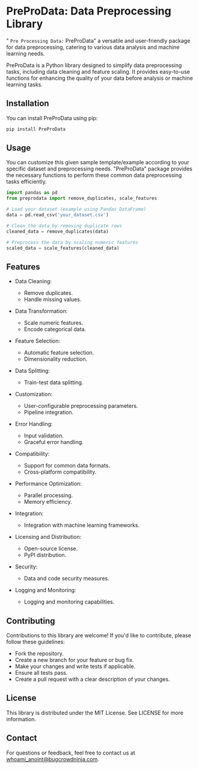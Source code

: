# PreProData: Data Preprocessing Library


 " `Pre Processing Data:` PreProData" a versatile and user-friendly package for data preprocessing, catering to various data analysis and machine learning needs.

PreProData is a Python library designed to simplify data preprocessing tasks, including data cleaning and feature scaling. It provides easy-to-use functions for enhancing the quality of your data before analysis or machine learning tasks.

## Installation

You can install PreProData using pip:

```bash
pip install PreProData
```

## Usage
You can customize this given sample template/example according to your specific dataset and preprocessing needs. "PreProData" package provides the necessary functions to perform these common data preprocessing tasks efficiently.

```python
import pandas as pd
from preprodata import remove_duplicates, scale_features

# Load your dataset (example using Pandas DataFrame)
data = pd.read_csv('your_dataset.csv')

# Clean the data by removing duplicate rows
cleaned_data = remove_duplicates(data)

# Preprocess the data by scaling numeric features
scaled_data = scale_features(cleaned_data)

```

## Features
- Data Cleaning:
    - Remove duplicates.
    - Handle missing values.

- Data Transformation:
    - Scale numeric features.
    - Encode categorical data.

- Feature Selection:
    - Automatic feature selection.
    - Dimensionality reduction.

- Data Splitting:
    - Train-test data splitting.

- Customization:
    - User-configurable preprocessing parameters.
    - Pipeline integration.

- Error Handling:
    - Input validation.
    - Graceful error handling.

- Compatibility:
    - Support for common data formats.
    - Cross-platform compatibility.

- Performance Optimization:
    - Parallel processing.
    - Memory efficiency.

- Integration:
    - Integration with machine learning frameworks.


- Licensing and Distribution:
    - Open-source license.
    - PyPI distribution.

- Security:
    - Data and code security measures.

- Logging and Monitoring:
    - Logging and monitoring capabilities.

## Contributing

Contributions to this library are welcome! If you'd like to contribute, please follow these guidelines:

- Fork the repository.
- Create a new branch for your feature or bug fix.
- Make your changes and write tests if applicable.
- Ensure all tests pass.
- Create a pull request with a clear description of your changes.

## License

This library is distributed under the MIT License. See LICENSE for more information.

## Contact
For questions or feedback, feel free to contact us at whoami_anoint@bugcrowdninja.com.

